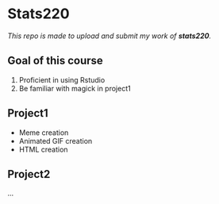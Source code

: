 # **Stats220**
*This repo is made to upload and submit my work of **stats220**.*



## Goal of this course
1. Proficient in using Rstudio
2. Be familiar with magick in project1
  
  
  
## Project1
  - Meme creation
  - Animated GIF creation
  - HTML creation
## Project2
   ...
